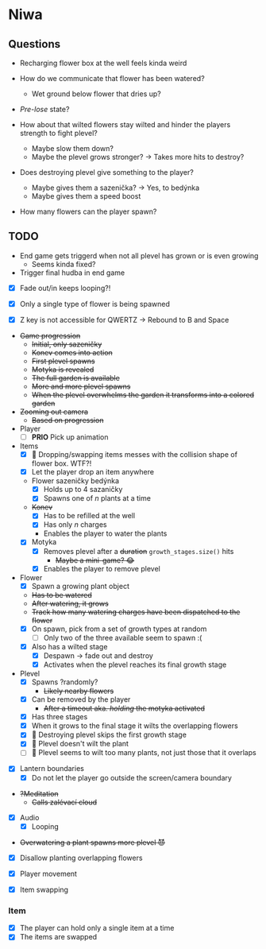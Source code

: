 # Niwa

## Questions
- Recharging flower box at the well feels kinda weird
- How do we communicate that flower has been watered?
  - Wet ground below flower that dries up?

- _Pre-lose_ state?
- How about that wilted flowers stay wilted and hinder the players strength to fight plevel?
  - Maybe slow them down?
  - Maybe the plevel grows stronger? -> Takes more hits to destroy?
- Does destroying plevel give something to the player?
  - Maybe gives them a sazenička? -> Yes, to bedýnka
  - Maybe gives them a speed boost
- How many flowers can the player spawn?

## TODO
- End game gets triggerd when not all plevel has grown or is even growing
  - Seems kinda fixed?
- Trigger final hudba in end game
- [x] Fade out/in keeps looping?!
- [x] Only a single type of flower is being spawned

- [x] Z key is not accessible for QWERTZ -> Rebound to B and Space
- ~~Game progression~~
  - ~~Initial, only sazeničky~~
  - ~~Konev comes into action~~
  - ~~First plevel spawns~~
  - ~~Motyka is revealed~~
  - ~~The full garden is available~~
  - ~~More and more plevel spawns~~
  - ~~When the plevel overwhelms the garden it transforms into a colored garden~~
- ~~Zooming out camera~~
  - ~~Based on progression~~
- Player
  - [ ] **PRIO** Pick up animation
- Items
  - [x] 🐛 Dropping/swapping items messes with the collision shape of flower box. WTF?!
  - [x] Let the player drop an item anywhere
  - Flower sazeničky bedýnka
    - [x] Holds up to 4 sazaničky
    - [x] Spawns one of _n_ plants at a time
  - ~~Konev~~
    - [x] Has to be refilled at the well
    - [x] Has only _n_ charges
    - Enables the player to water the plants
  - [x] Motyka
    - [x] Removes plevel after a ~~duration~~ `growth_stages.size()` hits
      - ~~Maybe a mini-game? 😂~~
    - [x] Enables the player to remove plevel
- Flower
  - [x] Spawn a growing plant object
  - ~~Has to be watered~~
  - ~~After watering, it grows~~
  - ~~Track how many watering charges have been dispatched to the flower~~
  - [x] On spawn, pick from a set of growth types at random
    - [ ] Only two of the three available seem to spawn :(
  - [x] Also has a wilted stage
    - [x] Despawn -> fade out and destroy
    - [x] Activates when the plevel reaches its final growth stage
- Plevel
  - [x] Spawns ?randomly?
    - ~~Likely nearby flowers~~
  - [x] Can be removed by the player
    - ~~After a timeout aka. _holding_ the motyka activated~~
  - [x] Has three stages
  - [x] When it grows to the final stage it wilts the overlapping flowers
  - [x] 🐛 Destroying plevel skips the first growth stage
  - [x] 🐛 Plevel doesn't wilt the plant
  - [ ] 🐛 Plevel seems to wilt too many plants, not just those that it overlaps
- [x] Lantern boundaries
  - [x] Do not let the player go outside the screen/camera boundary
- ~~?Meditation~~
  - ~~Calls zalévací cloud~~
- [x] Audio
  - [x] Looping
- ~~Overwatering a plant spawns more plevel 😈~~
- [x] Disallow planting overlapping flowers
- [x] Player movement
- [x] Item swapping


### Item
- [x] The player can hold only a single item at a time
- [x] The items are swapped
